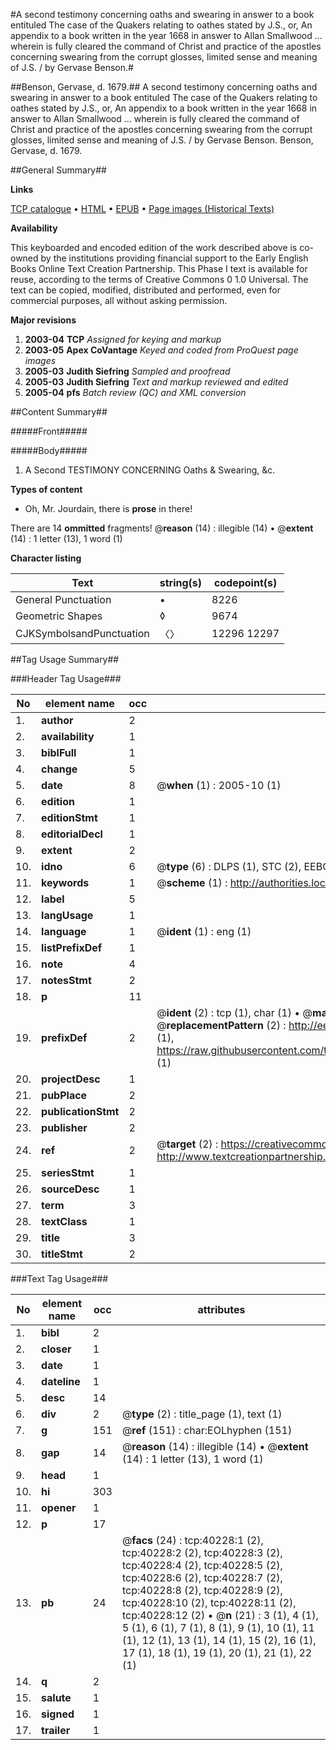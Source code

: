 #A second testimony concerning oaths and swearing in answer to a book entituled The case of the Quakers relating to oathes stated by J.S., or, An appendix to a book written in the year 1668 in answer to Allan Smallwood ... wherein is fully cleared the command of Christ and practice of the apostles concerning swearing from the corrupt glosses, limited sense and meaning of J.S. / by Gervase Benson.#

##Benson, Gervase, d. 1679.##
A second testimony concerning oaths and swearing in answer to a book entituled The case of the Quakers relating to oathes stated by J.S., or, An appendix to a book written in the year 1668 in answer to Allan Smallwood ... wherein is fully cleared the command of Christ and practice of the apostles concerning swearing from the corrupt glosses, limited sense and meaning of J.S. / by Gervase Benson.
Benson, Gervase, d. 1679.

##General Summary##

**Links**

[TCP catalogue](http://www.ota.ox.ac.uk/tcp/)  • 
[HTML](http://tei.it.ox.ac.uk/tcp/Texts-HTML/free/A27/A27406.html)  • 
[EPUB](http://tei.it.ox.ac.uk/tcp/Texts-EPUB/free/A27/A27406.epub) • 
[Page images (Historical Texts)](https://data.historicaltexts.jisc.ac.uk/view?pubId=eebo-07869996e&pageId=eebo-07869996e-40228-1)

**Availability**

This keyboarded and encoded edition of the
	       work described above is co-owned by the institutions
	       providing financial support to the Early English Books
	       Online Text Creation Partnership. This Phase I text is
	       available for reuse, according to the terms of Creative
	       Commons 0 1.0 Universal. The text can be copied,
	       modified, distributed and performed, even for
	       commercial purposes, all without asking permission.

**Major revisions**

1. __2003-04__ __TCP__ *Assigned for keying and markup*
1. __2003-05__ __Apex CoVantage__ *Keyed and coded from ProQuest page images*
1. __2005-03__ __Judith Siefring__ *Sampled and proofread*
1. __2005-03__ __Judith Siefring__ *Text and markup reviewed and edited*
1. __2005-04__ __pfs__ *Batch review (QC) and XML conversion*

##Content Summary##

#####Front#####

#####Body#####

1. A Second TESTIMONY CONCERNING Oaths & Swearing, &c.

**Types of content**

  * Oh, Mr. Jourdain, there is **prose** in there!

There are 14 **ommitted** fragments! 
 @__reason__ (14) : illegible (14)  •  @__extent__ (14) : 1 letter (13), 1 word (1)

**Character listing**


|Text|string(s)|codepoint(s)|
|---|---|---|
|General Punctuation|•|8226|
|Geometric Shapes|◊|9674|
|CJKSymbolsandPunctuation|〈〉|12296 12297|

##Tag Usage Summary##

###Header Tag Usage###

|No|element name|occ|attributes|
|---|---|---|---|
|1.|__author__|2||
|2.|__availability__|1||
|3.|__biblFull__|1||
|4.|__change__|5||
|5.|__date__|8| @__when__ (1) : 2005-10 (1)|
|6.|__edition__|1||
|7.|__editionStmt__|1||
|8.|__editorialDecl__|1||
|9.|__extent__|2||
|10.|__idno__|6| @__type__ (6) : DLPS (1), STC (2), EEBO-CITATION (1), OCLC (1), VID (1)|
|11.|__keywords__|1| @__scheme__ (1) : http://authorities.loc.gov/ (1)|
|12.|__label__|5||
|13.|__langUsage__|1||
|14.|__language__|1| @__ident__ (1) : eng (1)|
|15.|__listPrefixDef__|1||
|16.|__note__|4||
|17.|__notesStmt__|2||
|18.|__p__|11||
|19.|__prefixDef__|2| @__ident__ (2) : tcp (1), char (1)  •  @__matchPattern__ (2) : ([0-9\-]+):([0-9IVX]+) (1), (.+) (1)  •  @__replacementPattern__ (2) : http://eebo.chadwyck.com/downloadtiff?vid=$1&page=$2 (1), https://raw.githubusercontent.com/textcreationpartnership/Texts/master/tcpchars.xml#$1 (1)|
|20.|__projectDesc__|1||
|21.|__pubPlace__|2||
|22.|__publicationStmt__|2||
|23.|__publisher__|2||
|24.|__ref__|2| @__target__ (2) : https://creativecommons.org/publicdomain/zero/1.0/ (1), http://www.textcreationpartnership.org/docs/. (1)|
|25.|__seriesStmt__|1||
|26.|__sourceDesc__|1||
|27.|__term__|3||
|28.|__textClass__|1||
|29.|__title__|3||
|30.|__titleStmt__|2||


###Text Tag Usage###

|No|element name|occ|attributes|
|---|---|---|---|
|1.|__bibl__|2||
|2.|__closer__|1||
|3.|__date__|1||
|4.|__dateline__|1||
|5.|__desc__|14||
|6.|__div__|2| @__type__ (2) : title_page (1), text (1)|
|7.|__g__|151| @__ref__ (151) : char:EOLhyphen (151)|
|8.|__gap__|14| @__reason__ (14) : illegible (14)  •  @__extent__ (14) : 1 letter (13), 1 word (1)|
|9.|__head__|1||
|10.|__hi__|303||
|11.|__opener__|1||
|12.|__p__|17||
|13.|__pb__|24| @__facs__ (24) : tcp:40228:1 (2), tcp:40228:2 (2), tcp:40228:3 (2), tcp:40228:4 (2), tcp:40228:5 (2), tcp:40228:6 (2), tcp:40228:7 (2), tcp:40228:8 (2), tcp:40228:9 (2), tcp:40228:10 (2), tcp:40228:11 (2), tcp:40228:12 (2)  •  @__n__ (21) : 3 (1), 4 (1), 5 (1), 6 (1), 7 (1), 8 (1), 9 (1), 10 (1), 11 (1), 12 (1), 13 (1), 14 (1), 15 (2), 16 (1), 17 (1), 18 (1), 19 (1), 20 (1), 21 (1), 22 (1)|
|14.|__q__|2||
|15.|__salute__|1||
|16.|__signed__|1||
|17.|__trailer__|1||
